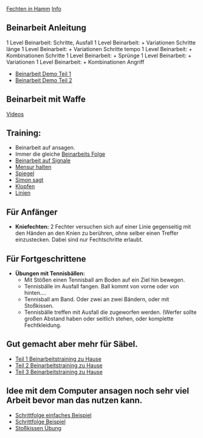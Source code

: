 [Fechten in Hamm](http://www.fechten-hamm.de) [Info](https://asc4asc.github.io/fechten/)

## Beinarbeit Anleitung
1 Level Beinarbeit: Schritte, Ausfall
1 Level Beinarbeit: + Variationen Schritte länge
1 Level Beinarbeit: + Variationen Schritte tempo
1 Level Beinarbeit: + Kombinationen Schritte
1 Level Beinarbeit: + Sprünge
1 Level Beinarbeit: + Variationen 
1 Level Beinarbeit: + Kombinationen Angriff

* [Beinarbeit Demo Teil 1](https://www.youtube.com/watch?v=cnSkIA_2OTQ)
* [Beinarbeit Demo Teil 2](https://www.youtube.com/watch?v=BfCmxDN5qXA)
## Beinarbeit mit Waffe
[Videos](https://www.youtube.com/channel/UCihu6xROo2IqEajFyeQ__ig)

## Training:
* Beinarbeit auf ansagen.
* Immer die gleiche [Beinarbeits Folge](folge) 
* [Beinarbeit auf Signale](https://www.youtube.com/watch?v=l6AWEmhbKq4&list=PLiw77fdUd29GVPsIUFwCJsIByVvn9i2iD&index=8)
* [Mensur halten](mensurhalten)
* [Spiegel](spiegel)
* [Simon sagt](simon)
* [Klopfen](klopfen)
* [Linien](linien)

## Für Anfänger 
* **Kniefechten:** 2 Fechter versuchen sich auf einer Linie gegenseitig mit den Händen an den Knien zu berühren, ohne selber einen Treffer einzustecken. Dabei sind nur Fechtschritte erlaubt. 

## Für Fortgeschrittene
* **Übungen mit Tennisbällen:**  
  * Mit Stößen einen Tennisball am Boden auf ein Ziel hin bewegen.
  * Tennisbälle im Ausfall fangen. Ball kommt von vorne oder von hinten....
  * Tennisball am Band. Oder zwei an zwei Bändern, oder mit Stoßkissen.
  * Tennisbälle treffen mit Ausfall die zugeworfen werden. (Werfer sollte großen Abstand haben oder seitlich stehen, oder komplette Fechtkleidung.

## Gut gemacht aber mehr für Säbel.
* [Teil 1 Beinarbeitstraining zu Hause](https://www.youtube.com/watch?v=Kls9IiNQ47Y) 
* [Teil 2 Beinarbeitstraining zu Hause](https://www.youtube.com/watch?v=tqOIJlE_fE4)
* [Teil 3 Beinarbeitstraining zu Hause](https://www.youtube.com/watch?v=Zc616s3HdmA)

## Idee mit dem Computer ansagen noch sehr viel Arbeit bevor man das nutzen kann.
* [Schrittfolge einfaches Beispiel](S1/index.html)
* [Schrittfolge Beispiel](S2/index.html)
* [Stoßkissen Übung](S3/index.html)
